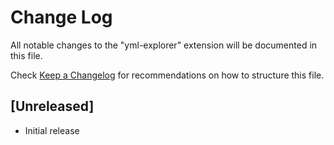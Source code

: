 # Change Log

All notable changes to the "yml-explorer" extension will be documented in this file.

Check [Keep a Changelog](http://keepachangelog.com/) for recommendations on how to structure this file.

## [Unreleased]

- Initial release